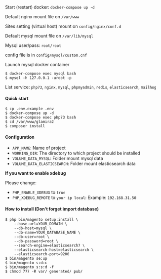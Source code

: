 Start (restart) docker: `docker-compose up -d`

Default nginx mount file on `/var/www`

Sites setting (virtual host) mount on `config/nginx/conf.d`

Default mysql mount file on `/var/lib/mysql`

Mysql user/pass: `root/root` 

config file is in `config/mysql/custom.cnf`

Launch mysql docker container

```
$ docker-compose exec mysql bash
$ mysql -h 127.0.0.1 -uroot -p
```

List service: `php73`, `nginx`, `mysql`, `phpmyadmin`, `redis`, `elasticsearch`, `mailhog`

#### Quick start
```
$ cp .env.example .env
$ docker-compose up -d
$ docker-compose exec php73 bash
$ cd /var/www/glamira2
$ composer install
```

#### Configuration
- `APP_NAME`: Name of project
- `WORKING_DIR`:  The directory to which project should be installed
- `VOLUME_DATA_MYSQL`: Folder mount mysql data
- `VOLUME_DATA_ELASTICSEARCH`: Folder mount elasticsearch data

**If you want to enable xdebug**

Please change:
- `PHP_ENABLE_XDEBUG` to `true`
- `PHP_XDEBUG_REMOTE` to `your ip local`: Example: `192.168.31.50`

#### How to install (Don't forget import database)
```
$ php bin/magento setup:install \
    --base-url=YOUR_DOMAIN \
    --db-host=mysql \
    --db-name=YOUR_DATABASE_NAME \
    --db-user=root \
    --db-password=root \
    --search-engine=elasticsearch7 \
    --elasticsearch-host=elasticsearch \
    --elasticsearch-port=9200
$ bin/magento se:up
$ bin/magento s:d:c
$ bin/magento s:s:d -f
$ chmod 777 -R var/ generated/ pub/
```